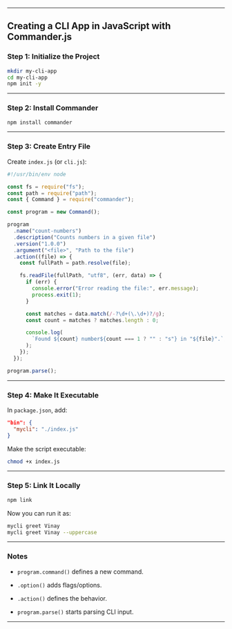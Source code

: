 

---

## Creating a CLI App in JavaScript with Commander.js

### Step 1: Initialize the Project

```bash
mkdir my-cli-app
cd my-cli-app
npm init -y
```

---

### Step 2: Install Commander

```bash
npm install commander
```

---

### Step 3: Create Entry File

Create `index.js` (or `cli.js`):

```js
#!/usr/bin/env node

const fs = require("fs");
const path = require("path");
const { Command } = require("commander");

const program = new Command();

program
  .name("count-numbers")
  .description("Counts numbers in a given file")
  .version("1.0.0")
  .argument("<file>", "Path to the file")
  .action((file) => {
    const fullPath = path.resolve(file);

    fs.readFile(fullPath, "utf8", (err, data) => {
      if (err) {
        console.error("Error reading the file:", err.message);
        process.exit(1);
      }

      const matches = data.match(/-?\d+(\.\d+)?/g);
      const count = matches ? matches.length : 0;

      console.log(
        `Found ${count} number${count === 1 ? "" : "s"} in "${file}".`,
      );
    });
  });

program.parse();

```

---

### Step 4: Make It Executable

In `package.json`, add:

```json
"bin": {
  "mycli": "./index.js"
}
```

Make the script executable:

```bash
chmod +x index.js
```

---

### Step 5: Link It Locally

```bash
npm link
```

Now you can run it as:

```bash
mycli greet Vinay
mycli greet Vinay --uppercase
```

---

### Notes

- `program.command()` defines a new command.
    
- `.option()` adds flags/options.
    
- `.action()` defines the behavior.
    
- `program.parse()` starts parsing CLI input.
    

---
